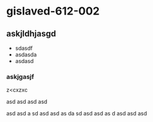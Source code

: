 # gislaved-612-002
## askjldhjasgd
- sdasdf
- asdasda
- asdasd
### askjgasjf
z<cxzxc

asd
asd
asd
asd

asd
asd
a
sd
asd
asd
as
da
sd
asd
asd
as
d
asd
asd
asd
